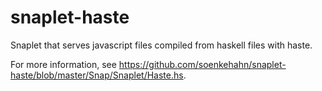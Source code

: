 snaplet-haste
=============

Snaplet that serves javascript files compiled from haskell files with haste.

For more information, see https://github.com/soenkehahn/snaplet-haste/blob/master/Snap/Snaplet/Haste.hs.
